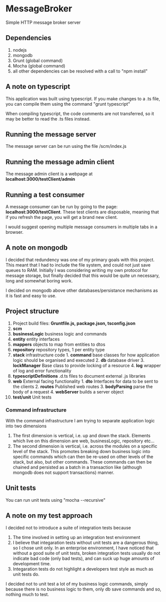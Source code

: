 # MessageBroker
Simple HTTP message broker server

## Dependencies
1. nodejs
2. mongodb
3. Grunt (global command)
4. Mocha (global command)
5. all other dependencies can be resolved with a call to "npm install"

## A note on typescript
This application was built using typescript. If you make changes to a .ts file, you can compile them using the command "grunt typescript"

When compiling typescript, the code comments are not transferred, so it may be better to read the .ts files instead.

## Running the message server
The message server can be run using the file /scm/index.js

## Running the message admin client
The message admin client is a webpage at **localhost:3000/testClient/admin**

## Running a test consumer
A message consumer can be run by going to the page: **localhost:3000/testClient**. These test clients are disposable, meaning that if you refresh the page, you will get a brand new client.

I would suggest opening multiple message consumers in multiple tabs in a browser.

## A note on mongodb
I decided that redundency was one of my primary goals with this project. This meant that I had to include the file system, and could not just save queues to RAM. Initially I was considering writing my own protocol for message storage, but finally decided that this would be quite un necessary, long and somewhat boring work.

I decided on mongodb above other databases/persistance mechanisms as it is fast and easy to use.

## Project structure
1. Project build files: **Gruntfile.js, package.json, tsconfig.json**
2. **scm**
  1. **businessLogic** business logic and commands
  2. **entity** entity interfaces
  3. **mappers** objects to map from entities to dtos
  4. **repository** repository types, 1 per entity type
  5. **stack** infrastructure code
    1. **command** base classes for how application logic should be organised and executed
    2. **db** database driver
    3. **lockManager** Base class to provide locking of a resource
    4. **log** wrapper of log and error functionality
  6. **typescriptDefinitions** .d.ts files to document external .js libraries
  7. **web** External facing functionality
    1. **dto** Interfaces for data to be sent to the clients
    2. **routes** Published web routes
    3. **bodyParsing** parse the body of a request
    4. **webServer** builds a server object
3. **test/unit** Unit tests 

### Command infrastructure
With the command infrastructure I am trying to separate application logic into two dimensions

1. The first dimension is vertical, i.e. up and down the stack. Elements which live on this dimension are web, businessLogic, repository etc...
2. The second dimension is vertical, i.e. across the modules on a specific level of the stack. This promotes breaking down business logic into specific commands which can then be re-used on other levels of the stack, but also, but other commands. These commands can then be chained and persisted as a batch in a transaction like (although mongodb does not support transactions) manner.

## Unit tests
You can run unit tests using "mocha --recursive"

## A note on my test approach
I decided not to introduce a suite of integration tests because

1. The time involved in setting up an integration test environment
2. I believe that integaration tests without unit tests are a dangerous thing, so I chose unit only. In an enterprise environment, I have noticed that without a good suite of unit tests, broken integration tests usually do not indicate bad code (only bad tests), and can suck up huge amounts of development time.
3. Integaration tests do not highlight a developers test style as much as unit tests do.

I decided not to unit test a lot of my business logic commands, simply because there is no business logic to them, only db save commands and so, nothing much to test.
